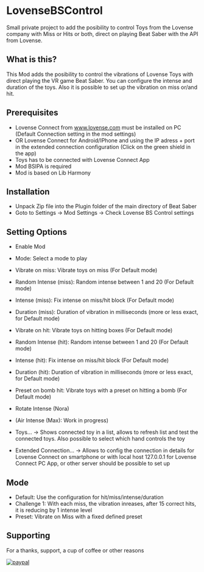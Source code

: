 # LovenseBSControl

Small private project to add the posibility to control Toys from the Lovense company with Miss or Hits or both, direct on playing Beat Saber with the API from Lovense.

## What is this?
This Mod adds the posibility to control the vibrations of Lovense Toys with direct playing the VR game Beat Saber. 
You can configure the intense and duration of the toys. Also it is possible to set up the vibration on miss or/and hit.

## Prerequisites

- Lovense Connect from www.lovense.com must be installed on PC (Default Connection setting in the mod settings)
- OR Lovense Connect for Android/IPhone and using the IP adress + port in the extended connection configuration (Click on the green shield in the app)
- Toys has to be connected with Lovense Connect App
- Mod BSIPA is required
- Mod is based on Lib Harmony

## Installation

- Unpack Zip file into the Plugin folder of the main directory of Beat Saber
- Goto to Settings -> Mod Settings -> Check Lovense BS Control settings

## Setting Options

* Enable Mod
* Mode: Select a mode to play
* Vibrate on miss: Vibrate toys on miss (For Default mode)

* Random Intense (miss): Random intense between 1 and 20 (For Default mode)
* Intense (miss): Fix intense on miss/hit block (For Default mode)
* Duration (miss): Duration of vibration in milliseconds (more or less exact, for Default mode)

* Vibrate on hit: Vibrate toys on hitting boxes (For Default mode) 
* Random Intense (hit): Random intense between 1 and 20 (For Default mode)
* Intense (hit): Fix intense on miss/hit block (For Default mode)
* Duration (hit): Duration of vibration in milliseconds (more or less exact, for Default mode)

* Preset on bomb hit: Vibrate toys with a preset on hitting a bomb (For Default mode)
* Rotate Intense (Nora)

* (Air Intense (Max): Work in progress)
* Toys... -> Shows connected toy in a list, allows to refresh list and test the connected toys. Also possible to select which hand controls the toy
* Extended Connection... -> Allows to config the connection in details for Lovense Connect on smartphone or with local host 127.0.0.1 for Lovense Connect PC App, or other server should be possible to set up

## Mode

- Default: Use the configuration for hit/miss/intense/duration
- Challenge 1: With each miss, the vibration inreases, after 15 correct hits, it is reducing by 1 intense level
- Preset: Vibrate on Miss with a fixed defined preset


## Supporting

For a thanks, support, a cup of coffee or other reasons

[![paypal](https://www.paypalobjects.com/en_US/i/btn/btn_donate_LG.gif)](https://www.paypal.com/cgi-bin/webscr?cmd=_s-xclick&hosted_button_id=RE3R3XH2DHDVQ)
